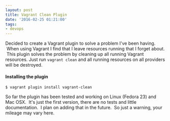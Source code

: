 ```yaml
---
layout: post
title: Vagrant Clean Plugin
date: '2016-02-25 01:21:00'
tags:
- devops
---
```


Decided to create a Vagrant plugin to solve a problem I've been having.  When using Vagrant I find that I leave resources running that I forget about.  This plugin solves the problem by cleaning up all running Vagrant resources.  Just run `vagrant clean` and all running resources on all providers will be destroyed.

#### Installing the plugin

```
$ vagrant plugin install vagrant-clean
```

So far the plugin has been tested and working on Linux (Fedora 23) and Mac OSX.  It's just the first version, there are no tests and little documentation.  I plan on adding that in the future.  So just a warning, your mileage may vary here.